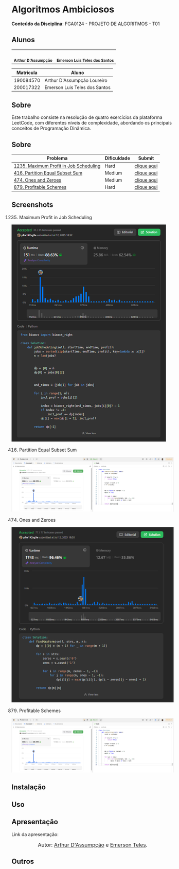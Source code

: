 # Algoritmos Ambiciosos

**Conteúdo da Disciplina**: FGA0124 - PROJETO DE ALGORITMOS - T01

## Alunos

<div align = "center">
<table>
  <tr>
    <td align="center"><a href="https://github.com/ArtAssLou"><img style="border-radius: 50%;" src="https://github.com/ArtAssLou.png" width="190;" alt=""/><br /><sub><b>Arthur D'Assumpção</b></sub></a><br /><a href="Link git" title="Rocketseat"></a></td>
    <td align="center"><a href="https://github.com/EmersonTeles"><img style="border-radius: 50%;" src="https://github.com/EmersonTeles.png" width="190px;" alt=""/><br /><sub><b>Emerson Luis Teles dos Santos </b></sub></a><br />
  </tr>
</table>

| Matrícula | Aluno                         |
| --------- | ----------------------------- |
| 190084570 | Arthur D'Assumpção Loureiro   |
| 200017322 | Emerson Luis Teles dos Santos |

</div>

## Sobre

Este trabalho consiste na resolução de quatro exercícios da plataforma LeetCode, com diferentes níveis de complexidade, abordando os principais conceitos de Programação Dinâmica.

## Sobre

| Problema                                                                                                              | Dificuldade | Submit                               |
| --------------------------------------------------------------------------------------------------------------------- | ----------- | ------------------------------------ |
| [1235. Maximum Profit in Job Scheduling](https://leetcode.com/problems/maximum-profit-in-job-scheduling/description/) | Hard     | [clique aqui](https://teams.microsoft.com/l/meetingrecap?driveId=b%2162W9sb1HiUSazSHceDIKd_SnBbr1aVVKppM9bxeGKUJRU20oRnxdTJLoFhFKWdP2&driveItemId=01AFJCRSZ5SBAUHJ6VS5EIFJISJFVA5ILG&sitePath=https%3A%2F%2Funbbr.sharepoint.com%2Fsites%2FGravaes851%2FDocumentos%2520Compartilhados%2FGeneral%2FRecordings%2FReuni%25C3%25A3o%2520em%2520General-20250713_165202-Grava%25C3%25A7%25C3%25A3o%2520de%2520Reuni%25C3%25A3o.mp4%3Fweb%3D1&fileUrl=https%3A%2F%2Funbbr.sharepoint.com%2Fsites%2FGravaes851%2FDocumentos%2520Compartilhados%2FGeneral%2FRecordings%2FReuni%25C3%25A3o%2520em%2520General-20250713_165202-Grava%25C3%25A7%25C3%25A3o%2520de%2520Reuni%25C3%25A3o.mp4%3Fweb%3D1&threadId=19%3A1j7sZe69CYettoG8zThdbYQ7TTOmFAPqxs2IS9AqJ4M1%40thread.tacv2&organizerId=8%3Aorgid%3Abbb3f580-cc85-4123-986c-2ae56335ad3a&tenantId=ec359ba1-630b-4d2b-b833-c8e6d48f8059&callId=97792519-909b-49cb-8d7e-ae5721cc1484&meetingType=MeetNow&organizerGroupId=f14acd09-09c5-48cc-acd9-773444abb873&channelType=Standard&replyChainId=1752436228353&subType=RecapSharingLink_RecapCore) |
| [416. Partition Equal Subset Sum](https://leetcode.com/problems/partition-equal-subset-sum/description/)              | Medium     | [clique aqui](https://link-do-video) |
| [474. Ones and Zeroes](https://leetcode.com/problems/ones-and-zeroes/description/)                                                                                                                | Medium    | [clique aqui](https://link-do-video) |
| [879. Profitable Schemes](https://leetcode.com/problems/profitable-schemes/description/) | Hard | [clique aqui](https://link-do-video)

## Screenshots

1235. Maximum Profit in Job Scheduling

![alt text](image.png)

416. Partition Equal Subset Sum

![alt text](image2.png)

474. Ones and Zeroes

![alt text](image-1.png)

879. Profitable Schemes

![alt text](image3.png)

## Instalação

## Uso

## Apresentação

Link da apresentação:

<font size="3"><p style="text-align: center">Autor: [Arthur D'Assumpção](https://github.com/ArtAssLou) e [Emerson Teles](https://github.com/ArtAssLou).</p></font>

## Outros
